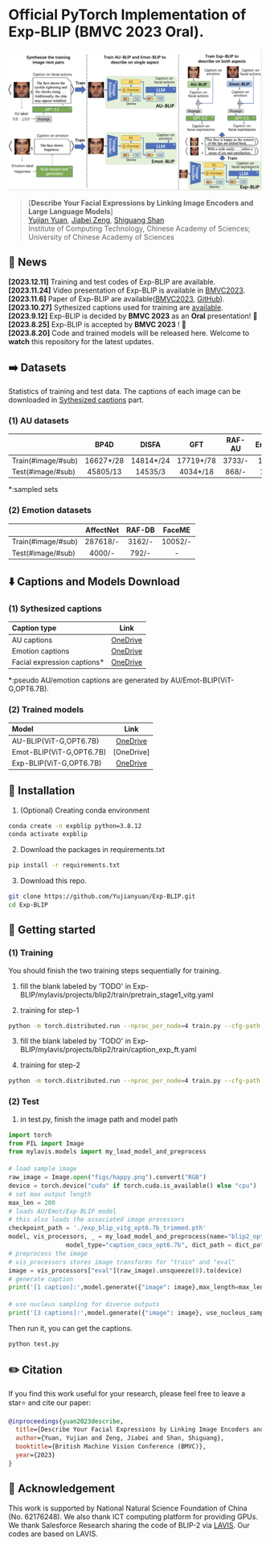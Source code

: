 # Official PyTorch Implementation of Exp-BLIP (BMVC 2023 Oral).

![Exp-BLIP training Framework](figs/overview.jpg)


> [**Describe Your Facial Expressions by Linking Image Encoders and Large Language Models**]<br>
> [Yujian Yuan](https://vipl.ict.ac.cn/edu/student/master/202210/t20221019_123529.html), [Jiabei Zeng](https://vipl.ict.ac.cn/edu/teacher/mastersupvisor/202205/t20220517_35778.html), [Shiguang Shan](https://scholar.google.com/citations?user=Vkzd7MIAAAAJ&hl=zh-CN)<br>Institute of Computing Technology, Chinese Academy of Sciences;
 University of Chinese Academy of Sciences



## 📰 News

**[2023.12.11]** Training and test codes of Exp-BLIP are available. <br>
**[2023.11.24]** Video presentation of Exp-BLIP is available in [BMVC2023](https://bmvc2022.mpi-inf.mpg.de/BMVC2023/0377_video.mp4). <br>
**[2023.11.6]** Paper of Exp-BLIP are available([BMVC2023](https://papers.bmvc2023.org/0377.pdf), [GitHub](https://github.com/Yujianyuan/Exp-BLIP/tree/main/paper)). <br>
**[2023.10.27]** Sythesized captions used for training are [available](#custom-id). <br>
**[2023.9.12]** Exp-BLIP is decided by **BMVC 2023** as an **Oral** presentation! 🎉 <br>
**[2023.8.25]** Exp-BLIP is accepted by **BMVC 2023** ! 🎉 <br>
**[2023.8.20]** Code and trained models will be released here. Welcome to **watch** this repository for the latest updates.


## ➡️ Datasets
Statistics of training and test data. The captions of each image can be downloaded in [Sythesized captions](#custom-id) part.

### (1) AU datasets
|                        |    BP4D   |  DISFA    |   GFT     |  RAF-AU    | Emotionet |
|:-----------------------|:---------:|:---------:|:---------:|:---------:|:---------:| 
| Train(#image/#sub)   	  | 16627*/28 |14814*/24  |17719*/78  |  3733/-    |19046/-   |
| Test(#image/#sub)      | 45805/13  |14535/3    |4034*/18   |  868/-     |2117/-    |

*:sampled sets
  
### (2) Emotion datasets
|                        |    AffectNet   |  RAF-DB |   FaceME   | 
|:-----------------------|:---------:|:---------:|:---------:| 
| Train(#image/#sub)   	  | 287618/-  |  3162/-   |10052/- |
| Test(#image/#sub)      | 4000/-    |		792/-  | - |


## ⬇️ Captions and Models Download


### <div id="custom-id">(1) Sythesized captions</div>
| Caption type                         |                                                    Link                                                    |
|:------------------------------------|:-------------------------------------------------------------------------------------------------------:| 
| AU captions    					   |     [OneDrive](https://1drv.ms/f/s!Atl7YPj4ORSRjfAdcQ10K01tQ6pRYQ?e=PNNn2i)|
| Emotion captions                    |     [OneDrive](https://1drv.ms/f/s!Atl7YPj4ORSRjfAcWSJoqNttXcHaQg?e=mraNW2)   |
| Facial expression captions*          |     [OneDrive](https://1drv.ms/u/s!Atl7YPj4ORSRjfAvi5PzyOXDMKqHsw?e=6y8lL5)    | 

*:pseudo AU/emotion captions are generated by AU/Emot-BLIP(ViT-G,OPT6.7B).

<a name="text"></a>
### (2) Trained models
| Model                         |                                                    Link                                                    |
|:------------------------------------|:-------------------------------------------------------------------------------------------------------:| 
| AU-BLIP(ViT-G,OPT6.7B)    			|     [OneDrive](https://1drv.ms/u/s!Atl7YPj4ORSRjfAxeMouMlluoe9jcg?e=cM3hhd)|
| Emot-BLIP(ViT-G,OPT6.7B)             |     [OneDrive]    |
| Exp-BLIP(ViT-G,OPT6.7B)              |     [OneDrive](https://1drv.ms/u/s!Atl7YPj4ORSRjfAyMrLW_IEY9fCabw?e=qxEVgb)    | 

## 🔨 Installation

1. (Optional) Creating conda environment

```bash
conda create -n expblip python=3.8.12
conda activate expblip
```

2. Download the packages in requirements.txt 

```bash
pip install -r requirements.txt 
```

3. Download this repo. 
```bash
git clone https://github.com/Yujianyuan/Exp-BLIP.git
cd Exp-BLIP
```

## 🚀 Getting started

### (1) Training

You should finish the two training steps sequentially for training.

1. fill the blank labeled by 'TODO' in Exp-BLIP/mylavis/projects/blip2/train/pretrain_stage1_vitg.yaml

2. training for step-1
```bash
python -m torch.distributed.run --nproc_per_node=4 train.py --cfg-path mylavis/projects/blip2/train/pretrain_stage1_vitg.yaml
```

3. fill the blank labeled by 'TODO' in Exp-BLIP/mylavis/projects/blip2/train/caption_exp_ft.yaml

4. training for step-2
```bash
python -m torch.distributed.run --nproc_per_node=4 train.py --cfg-path mylavis/projects/blip2/train/caption_exp_ft.yaml
```
### (2) Test

1. in test.py, finish the image path and model path
```python
import torch
from PIL import Image
from mylavis.models import my_load_model_and_preprocess

# load sample image
raw_image = Image.open("figs/happy.png").convert("RGB")
device = torch.device("cuda" if torch.cuda.is_available() else "cpu")
# set max output length
max_len = 200 
# loads AU/Emot/Exp-BLIP model
# this also loads the associated image processors
checkpoint_path = './exp_blip_vitg_opt6.7b_trimmed.pth'
model, vis_processors, _ = my_load_model_and_preprocess(name="blip2_opt",
                model_type="caption_coco_opt6.7b", dict_path = dict_path, is_eval=True, device=device)
# preprocess the image
# vis_processors stores image transforms for "train" and "eval" 
image = vis_processors["eval"](raw_image).unsqueeze(0).to(device)
# generate caption
print('[1 caption]:',model.generate({"image": image},max_length=max_len))

# use nucleus sampling for diverse outputs 
print('[3 captions]:',model.generate({"image": image}, use_nucleus_sampling=True, num_captions=3,max_length=max_len))
```
Then run it, you can get the captions.
```bash
python test.py
```



## ✏️ Citation
If you find this work useful for your research, please feel free to leave a star⭐️ and cite our paper:

```bibtex
@inproceedings{yuan2023describe,
  title={Describe Your Facial Expressions by Linking Image Encoders and Large Language Models},
  author={Yuan, Yujian and Zeng, Jiabei and Shan, Shiguang},
  booktitle={British Machine Vision Conference (BMVC)},
  year={2023}
}
```

## 🤝 Acknowledgement
This work is supported by National Natural Science Foundation of China (No. 62176248). We also thank ICT computing platform for providing GPUs. We thank Salesforce Research sharing the code of BLIP-2 via [LAVIS](https://github.com/salesforce/LAVIS). Our codes are based on LAVIS.
